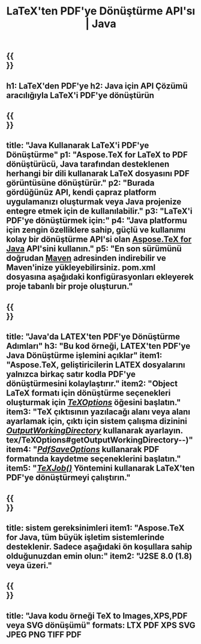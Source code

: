 ﻿---
translation: true
template: /_templates/_conversion-child-java.md
title: LaTeX'ten PDF'ye Dönüştürme API'sı | Java
description: LaTeX'ten PDF'ye dönüştürme işlevi. Bu şirket içi Java kitaplığını projenize entegre edin veya LaTeX'i PDF'ye dönüştürmek için platformlar arası uygulamaları kullanın.
keywords: pdf api java lateks, latex2pdf entegre
url: /java/conversion/latex-to-pdf/
family: tex
platformtag: java
feature: conversion
informat: LATEX
outformat: PDF
otherformats: TIFF JPEG PNG PDF
---

{{<section banner>}}
---
h1: LaTeX'den PDF'ye
h2: Java için API Çözümü aracılığıyla LaTeX'i PDF'ye dönüştürün
---

{{<section overview>}}
---
title: "Java Kullanarak LaTeX'i PDF'ye Dönüştürme"
p1: "Aspose.TeX for LaTeX to PDF dönüştürücü, Java tarafından desteklenen herhangi bir dili kullanarak LaTeX dosyasını PDF görüntüsüne dönüştürür."
p2: "Burada gördüğünüz API, kendi çapraz platform uygulamanızı oluşturmak veya Java projenize entegre etmek için de kullanılabilir."
p3: "LaTeX'i PDF'ye dönüştürmek için:"
p4: "Java platformu için zengin özelliklere sahip, güçlü ve kullanımı kolay bir dönüştürme API'si olan [Aspose.TeX for Java](https://products.aspose.com/tex/java) API'sini kullanın."
p5: "En son sürümünü doğrudan [Maven](https://repository.aspose.com/webapp/#/artifacts/browse/tree/General/repo/com/aspose/aspose-tex) adresinden indirebilir ve Maven'inize yükleyebilirsiniz. pom.xml dosyasına aşağıdaki konfigürasyonları ekleyerek proje tabanlı bir proje oluşturun."
---

{{<section feature1>}}
---
title: "Java'da LATEX'ten PDF'ye Dönüştürme Adımları"
h3: "Bu kod örneği, LATEX'ten PDF'ye Java Dönüştürme işlemini açıklar"
item1: "Aspose.TeX, geliştiricilerin LATEX dosyalarını yalnızca birkaç satır kodla PDF'ye dönüştürmesini kolaylaştırır."
item2: "Object LaTeX formatı için dönüştürme seçenekleri oluşturmak için [*TeXOptions*](https://reference.aspose.com/tex/java/com.aspose.tex/TeXOptions) öğesini başlatın."
item3: "TeX çıktısının yazılacağı alanı veya alanı ayarlamak için, çıktı için sistem çalışma dizinini [*OutputWorkingDirectory*](https://reference.aspose.com/tex/java/com.aspose) kullanarak ayarlayın. tex/TeXOptions#getOutputWorkingDirectory--)"
item4: "[*PdfSaveOptions*](https://reference.aspose.com/tex/java/com.aspose.tex.rendering/PdfSaveOptions) kullanarak PDF formatında kaydetme seçeneklerini başlatın."
item5: "[*TeXJob()*](https://reference.aspose.com/tex/java/com.aspose.tex/TeXJob) Yöntemini kullanarak LaTeX'ten PDF'ye dönüştürmeyi çalıştırın."
---

{{<section feature2>}}
---
title: sistem gereksinimleri
item1: "Aspose.TeX for Java, tüm büyük işletim sistemlerinde desteklenir. Sadece aşağıdaki ön koşullara sahip olduğunuzdan emin olun:"
item2: "J2SE 8.0 (1.8) veya üzeri."
---

{{<section widget>}}
---
title: "Java kodu örneği TeX to Images,XPS,PDF veya SVG dönüşümü"
formats: LTX PDF XPS SVG JPEG PNG TIFF PDF
---